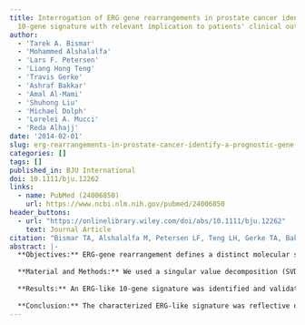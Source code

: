 ```yaml
---
title: Interrogation of ERG gene rearrangements in prostate cancer identifies a prognostic
  10-gene signature with relevant implication to patients' clinical outcome
author:
  - 'Tarek A. Bismar' 
  - 'Mohammed Alshalalfa'
  - 'Lars F. Petersen'
  - 'Liang Hong Teng'
  - 'Travis Gerke'
  - 'Ashraf Bakkar'
  - 'Amal Al‐Mami'
  - 'Shuhong Liu'
  - 'Michael Dolph'
  - 'Lorelei A. Mucci'
  - 'Reda Alhajj'
date: '2014-02-01'
slug: erg-rearrangements-in-prostate-cancer-identify-a-prognostic-gene-signature
categories: []
tags: []
published_in: BJU International
doi: 10.1111/bju.12262
links:
  - name: PubMed (24006850)
    url: https://www.ncbi.nlm.nih.gov/pubmed/24006850
header_buttons:
  - url: "https://onlinelibrary.wiley.com/doi/abs/10.1111/bju.12262"
    text: Journal Article
citation: "Bismar TA, Alshalalfa M, Petersen LF, Teng LH, Gerke TA, Bakkar A, Al-Mami A, Liu S, Dolph M, Mucci LA, Alhajj R. Interrogation of ERG gene rearrangements in prostate cancer identifies a prognostic 10-gene signature with relevant implication to patients' clinical outcome. Brit J Urol Int 2014; 113(2): 309--319. PMID: 24006850."
abstract: |-
  **Objectives:** ERG-gene rearrangement defines a distinct molecular subtype of PCA with potential biological and clinical implications. To identify a molecular signature reflective of the downstream effects of ERG-mediated transcriptional regulation with prognostic implication in patients with prostate cancer (PCA).
  
  **Material and Methods:** We used a singular value decomposition (SVD) bioinformatics approach to re-analyse gene expression data previously generated from 46 prostate tumours, and identified an ERG-like gene signature. The signature was validated on several patient cohorts and individual genes were correlated to ERG expression and PCA progression.
  
  **Results:** An ERG-like 10-gene signature was identified and validated in PCA cohorts of the physician health study (p115) (n = 110) in addition to three independent public datasets, and was significantly associated with disease progression, biochemical recurrence and PCA-specific mortality. Patients with the ERG-like signature were significantly associated with disease recurrence on univariate (hazard ratio [HR] 2.6; 95% confidence interval [CI]:1.3-5.2; P = 0.004) and multivariate analysis (HR 2.3; 95% CI:1.1-4.6, P = 0.016) compared with patients without this signature. Within the group of patients with Gleason score (GS) 6 and 7 PCA, the signature added prognostic value beyond GS and identified patients at higher risk of cancer deaths more accurately than GS alone or in combination with ERG status. Protein expression of the 10 genes were significantly associated with ERG and disease progression regardless of ERG status.
  
  **Conclusion:** The characterized ERG-like signature was reflective of aggressive features of ERG-mediated transcription and was prognostically robust. The combination of this signature with clinicopathological variables should be validated prospectively to explore its clinical utility in stratifying patients with PCA and in identifying those at higher risk of metastatic and lethal disease.
---
```


<!--
## Common icons

Font Awesome: https://fontawesome.com/icons
Academic Icons: http://jpswalsh.github.io/academicons/

github: fab fa-github
twitter: fab fa-twitter
rocket (app): fas fa-rocket
biorxiv: ai ai-biorxiv
arvix: ai ai-arxiv
doi: ai ai-doi
pubmed: ai ai-pubmed
generic paper: far fa-file-alt
generic project: fas fa-briefcase
-->

<!--
You can include extra content here as markdown.
It will render after Abstract and Links and before Citation.
-->
